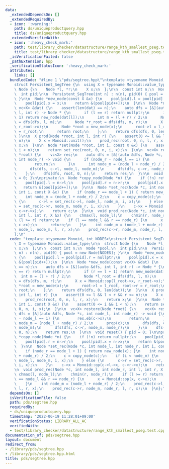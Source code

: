 ```yaml
---
data:
  _extendedDependsOn: []
  _extendedRequiredBy:
  - icon: ':warning:'
    path: ds/uniqueproductquery.hpp
    title: ds/uniqueproductquery.hpp
  _extendedVerifiedWith:
  - icon: ':heavy_check_mark:'
    path: test/library_checker/datastructure/range_kth_smallest_pseg.test.cpp
    title: test/library_checker/datastructure/range_kth_smallest_pseg.test.cpp
  _isVerificationFailed: false
  _pathExtension: hpp
  _verificationStatusIcon: ':heavy_check_mark:'
  attributes:
    links: []
  bundledCode: "#line 1 \"pds/segtree.hpp\"\ntemplate <typename Monoid, int NODES>\n\
    struct Persistent_SegTree {\n  using X = typename Monoid::value_type;\n\n  struct\
    \ Node {\n    Node *l, *r;\n    X x;\n  };\n\n  const int n;\n  Node *pool;\n\
    \  int pid;\n\n  Persistent_SegTree(int n) : n(n), pid(0) { pool = new Node[NODES];\
    \ }\n\n  Node *new_node(const X &x) {\n    pool[pid].l = pool[pid].r = nullptr;\n\
    \    pool[pid].x = x;\n    return &(pool[pid++]);\n  }\n\n  Node *new_node(const\
    \ vc<X> &dat) {\n    assert(len(dat) == n);\n    auto dfs = [&](auto &dfs, int\
    \ l, int r) -> Node * {\n      if (l == r) return nullptr;\n      if (r == l +\
    \ 1) return new_node(dat[l]);\n      int m = (l + r) / 2;\n      Node *l_root\
    \ = dfs(dfs, l, m);\n      Node *r_root = dfs(dfs, m, r);\n      X x = Monoid::op(l_root->x,\
    \ r_root->x);\n      Node *root = new_node(x);\n      root->l = l_root, root->r\
    \ = r_root;\n      return root;\n    };\n    return dfs(dfs, 0, len(dat));\n \
    \ }\n\n  X prod(Node *root, int l, int r) {\n    assert(0 <= l && l < r && r <=\
    \ n);\n    X x = Monoid::unit();\n    prod_rec(root, 0, n, l, r, x);\n    return\
    \ x;\n  }\n\n  Node *set(Node *root, int i, const X &x) {\n    assert(0 <= i &&\
    \ i < n);\n    return set_rec(root, 0, n, i, x);\n  }\n\n  vc<X> restore(Node\
    \ *root) {\n    vc<X> res;\n    auto dfs = [&](auto &dfs, Node *c, int node_l,\
    \ int node_r) -> void {\n      if (node_r - node_l == 1) {\n        res.eb(c->x);\n\
    \        return;\n      }\n      int node_m = (node_l + node_r) / 2;\n      prop(c);\n\
    \      dfs(dfs, c->l, node_l, node_m);\n      dfs(dfs, c->r, node_m, node_r);\n\
    \    };\n    dfs(dfs, root, 0, n);\n    return res;\n  }\n\n  void reset() { pid\
    \ = 0; }\n\nprivate:\n  Node *copy_node(Node *n) {\n    if (!n) return nullptr;\n\
    \    pool[pid].l = n->l;\n    pool[pid].r = n->r;\n    pool[pid].x = n->x;\n \
    \   return &(pool[pid++]);\n  }\n\n  Node *set_rec(Node *c, int node_l, int node_r,\
    \ int i, const X &x) {\n    if (node_r == node_l + 1) { return new_node(x); }\n\
    \    int node_m = (node_l + node_r) / 2;\n    c = copy_node(c);\n    if (i < node_m)\
    \ {\n      c->l = set_rec(c->l, node_l, node_m, i, x);\n    } else {\n      c->r\
    \ = set_rec(c->r, node_m, node_r, i, x);\n    }\n    c->x = Monoid::op(c->l->x,\
    \ c->r->x);\n    return c;\n  }\n\n  void prod_rec(Node *c, int node_l, int node_r,\
    \ int l, int r, X &x) {\n    chmax(l, node_l);\n    chmin(r, node_r);\n    if\
    \ (l >= r) return;\n    if (l == node_l && r == node_r) {\n      x = Monoid::op(x,\
    \ c->x);\n      return;\n    }\n    int node_m = (node_l + node_r) / 2;\n    prod_rec(c->l,\
    \ node_l, node_m, l, r, x);\n    prod_rec(c->r, node_m, node_r, l, r, x);\n  }\n\
    };\n"
  code: "template <typename Monoid, int NODES>\nstruct Persistent_SegTree {\n  using\
    \ X = typename Monoid::value_type;\n\n  struct Node {\n    Node *l, *r;\n    X\
    \ x;\n  };\n\n  const int n;\n  Node *pool;\n  int pid;\n\n  Persistent_SegTree(int\
    \ n) : n(n), pid(0) { pool = new Node[NODES]; }\n\n  Node *new_node(const X &x)\
    \ {\n    pool[pid].l = pool[pid].r = nullptr;\n    pool[pid].x = x;\n    return\
    \ &(pool[pid++]);\n  }\n\n  Node *new_node(const vc<X> &dat) {\n    assert(len(dat)\
    \ == n);\n    auto dfs = [&](auto &dfs, int l, int r) -> Node * {\n      if (l\
    \ == r) return nullptr;\n      if (r == l + 1) return new_node(dat[l]);\n    \
    \  int m = (l + r) / 2;\n      Node *l_root = dfs(dfs, l, m);\n      Node *r_root\
    \ = dfs(dfs, m, r);\n      X x = Monoid::op(l_root->x, r_root->x);\n      Node\
    \ *root = new_node(x);\n      root->l = l_root, root->r = r_root;\n      return\
    \ root;\n    };\n    return dfs(dfs, 0, len(dat));\n  }\n\n  X prod(Node *root,\
    \ int l, int r) {\n    assert(0 <= l && l < r && r <= n);\n    X x = Monoid::unit();\n\
    \    prod_rec(root, 0, n, l, r, x);\n    return x;\n  }\n\n  Node *set(Node *root,\
    \ int i, const X &x) {\n    assert(0 <= i && i < n);\n    return set_rec(root,\
    \ 0, n, i, x);\n  }\n\n  vc<X> restore(Node *root) {\n    vc<X> res;\n    auto\
    \ dfs = [&](auto &dfs, Node *c, int node_l, int node_r) -> void {\n      if (node_r\
    \ - node_l == 1) {\n        res.eb(c->x);\n        return;\n      }\n      int\
    \ node_m = (node_l + node_r) / 2;\n      prop(c);\n      dfs(dfs, c->l, node_l,\
    \ node_m);\n      dfs(dfs, c->r, node_m, node_r);\n    };\n    dfs(dfs, root,\
    \ 0, n);\n    return res;\n  }\n\n  void reset() { pid = 0; }\n\nprivate:\n  Node\
    \ *copy_node(Node *n) {\n    if (!n) return nullptr;\n    pool[pid].l = n->l;\n\
    \    pool[pid].r = n->r;\n    pool[pid].x = n->x;\n    return &(pool[pid++]);\n\
    \  }\n\n  Node *set_rec(Node *c, int node_l, int node_r, int i, const X &x) {\n\
    \    if (node_r == node_l + 1) { return new_node(x); }\n    int node_m = (node_l\
    \ + node_r) / 2;\n    c = copy_node(c);\n    if (i < node_m) {\n      c->l = set_rec(c->l,\
    \ node_l, node_m, i, x);\n    } else {\n      c->r = set_rec(c->r, node_m, node_r,\
    \ i, x);\n    }\n    c->x = Monoid::op(c->l->x, c->r->x);\n    return c;\n  }\n\
    \n  void prod_rec(Node *c, int node_l, int node_r, int l, int r, X &x) {\n   \
    \ chmax(l, node_l);\n    chmin(r, node_r);\n    if (l >= r) return;\n    if (l\
    \ == node_l && r == node_r) {\n      x = Monoid::op(x, c->x);\n      return;\n\
    \    }\n    int node_m = (node_l + node_r) / 2;\n    prod_rec(c->l, node_l, node_m,\
    \ l, r, x);\n    prod_rec(c->r, node_m, node_r, l, r, x);\n  }\n};"
  dependsOn: []
  isVerificationFile: false
  path: pds/segtree.hpp
  requiredBy:
  - ds/uniqueproductquery.hpp
  timestamp: '2022-06-19 11:28:01+09:00'
  verificationStatus: LIBRARY_ALL_AC
  verifiedWith:
  - test/library_checker/datastructure/range_kth_smallest_pseg.test.cpp
documentation_of: pds/segtree.hpp
layout: document
redirect_from:
- /library/pds/segtree.hpp
- /library/pds/segtree.hpp.html
title: pds/segtree.hpp
---
```

